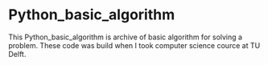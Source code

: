 # Python_basic_algorithm

This Python_basic_algorithm is archive of basic algorithm for solving a problem.
These code was build when I took computer science cource at TU Delft. 
